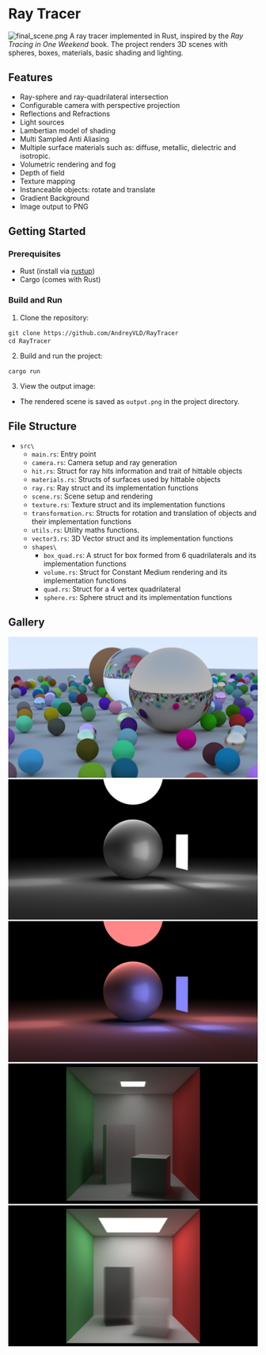 # Ray Tracer

![final_scene.png](outputs/final_scene.png)
A ray tracer implemented in Rust, inspired by the *Ray Tracing in One Weekend* book.
The project renders 3D scenes with spheres, boxes, materials, basic shading and lighting.

## Features

- Ray-sphere and ray-quadrilateral intersection
- Configurable camera with perspective projection
- Reflections and Refractions
- Light sources
- Lambertian model of shading
- Multi Sampled Anti Aliasing
- Multiple surface materials such as: diffuse, metallic, dielectric and isotropic.
- Volumetric rendering and fog
- Depth of field
- Texture mapping
- Instanceable objects: rotate and translate
- Gradient Background
- Image output to PNG

## Getting Started

### Prerequisites

- Rust (install via [rustup](https://rustup.rs/))
- Cargo (comes with Rust)

### Build and Run

1. Clone the repository:

```shell
git clone https://github.com/AndreyVLD/RayTracer
cd RayTracer
```

2. Build and run the project:

```shell
cargo run
```

3. View the output image:

- The rendered scene is saved as `output.png` in the project directory.

## File Structure

- `src\`
    - `main.rs`: Entry point
    - `camera.rs`: Camera setup and ray generation
    - `hit.rs`: Struct for ray hits information and trait of hittable objects
    - `materials.rs`: Structs of surfaces used by hittable objects
    - `ray.rs`: Ray struct and its implementation functions
    - `scene.rs`: Scene setup and rendering
    - `texture.rs`: Texture struct and its implementation functions
    - `transformation.rs`: Structs for rotation and translation of objects and their implementation functions
    - `utils.rs`: Utility maths functions.
    - `vector3.rs`: 3D Vector struct and its implementation functions
    - `shapes\`
        - `box_quad.rs`: A struct for box formed from 6 quadrilaterals and its implementation functions
        - `volume.rs`: Struct for Constant Medium rendering and its implementation functions
        - `quad.rs`: Struct for a 4 vertex quadrilateral
        - `sphere.rs`: Sphere struct and its implementation functions

## Gallery

![spheres.png](outputs/spheres.png)
![basic_lights_improved.png](outputs/basic_lights_improved.png)
![colored_lights.png](outputs/colored_lights.png)
![cornell_box_improved.png](outputs/cornell_box_improved.png)
![cornell_fog_enhanced.png](outputs/cornell_fog_enhanced.png)